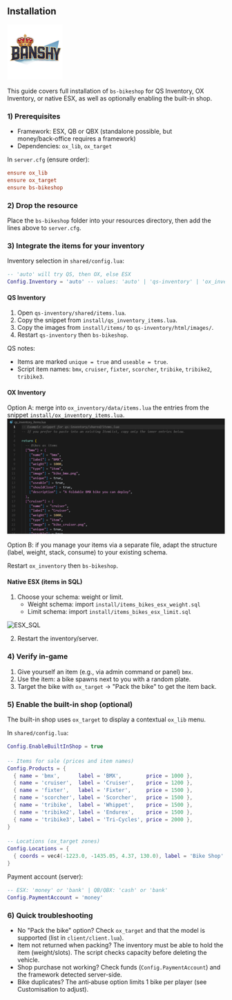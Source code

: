 ## Installation

![Banshy](../assets/banshy128.webp)

This guide covers full installation of `bs-bikeshop` for QS Inventory, OX Inventory, or native ESX, as well as optionally enabling the built-in shop.

### 1) Prerequisites
- Framework: ESX, QB or QBX (standalone possible, but money/back‑office requires a framework)
- Dependencies: `ox_lib`, `ox_target`

In `server.cfg` (ensure order):

```cfg
ensure ox_lib
ensure ox_target
ensure bs-bikeshop
```

### 2) Drop the resource
Place the `bs-bikeshop` folder into your resources directory, then add the lines above to `server.cfg`.

### 3) Integrate the items for your inventory

Inventory selection in `shared/config.lua`:

```lua
-- 'auto' will try QS, then OX, else ESX
Config.Inventory = 'auto' -- values: 'auto' | 'qs-inventory' | 'ox_inventory' | 'esx'
```

#### QS Inventory
1. Open `qs-inventory/shared/items.lua`.
2. Copy the snippet from `install/qs_inventory_items.lua`.
3. Copy the images from `install/items/` to `qs-inventory/html/images/`.
4. Restart `qs-inventory` then `bs-bikeshop`.

QS notes:
- Items are marked `unique = true` and `useable = true`.
- Script item names: `bmx`, `cruiser`, `fixter`, `scorcher`, `tribike`, `tribike2`, `tribike3`.

#### OX Inventory
Option A: merge into `ox_inventory/data/items.lua` the entries from the snippet `install/ox_inventory_items.lua`.
![QS/OXInventory](../assets/snippet_item_qs.webp)

Option B: if you manage your items via a separate file, adapt the structure (label, weight, stack, consume) to your existing schema.


Restart `ox_inventory` then `bs-bikeshop`.

#### Native ESX (items in SQL)
1. Choose your schema: weight or limit.
   - Weight schema: import `install/items_bikes_esx_weight.sql`
   - Limit schema: import `install/items_bikes_esx_limit.sql`

![ESX_SQL](../assets/snippet_sql1.webp)

2. Restart the inventory/server.

### 4) Verify in-game
1. Give yourself an item (e.g., via admin command or panel) `bmx`.
2. Use the item: a bike spawns next to you with a random plate.
3. Target the bike with `ox_target` → "Pack the bike" to get the item back.

### 5) Enable the built-in shop (optional)
The built-in shop uses `ox_target` to display a contextual `ox_lib` menu.

In `shared/config.lua`:

```lua
Config.EnableBuiltInShop = true

-- Items for sale (prices and item names)
Config.Products = {
  { name = 'bmx',      label = 'BMX',        price = 1000 },
  { name = 'cruiser',  label = 'Cruiser',    price = 1200 },
  { name = 'fixter',   label = 'Fixter',     price = 1500 },
  { name = 'scorcher', label = 'Scorcher',   price = 1500 },
  { name = 'tribike',  label = 'Whippet',    price = 1500 },
  { name = 'tribike2', label = 'Endurex',    price = 1500 },
  { name = 'tribike3', label = 'Tri-Cycles', price = 2000 },
}

-- Locations (ox_target zones)
Config.Locations = {
  { coords = vec4(-1223.0, -1435.05, 4.37, 130.0), label = 'Bike Shop' },
}
```

Payment account (server):

```lua
-- ESX: 'money' or 'bank' | QB/QBX: 'cash' or 'bank'
Config.PaymentAccount = 'money'
```

### 6) Quick troubleshooting
- No "Pack the bike" option? Check `ox_target` and that the model is supported (list in `client/client.lua`).
- Item not returned when packing? The inventory must be able to hold the item (weight/slots). The script checks capacity before deleting the vehicle.
- Shop purchase not working? Check funds (`Config.PaymentAccount`) and the framework detected server-side.
- Bike duplicates? The anti‑abuse option limits 1 bike per player (see Customisation to adjust).



